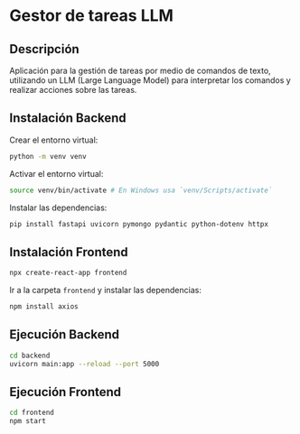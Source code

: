 # Gestor de tareas LLM

## Descripción

Aplicación para la gestión de tareas por medio de comandos de texto, utilizando un LLM (Large Language Model) para interpretar los comandos y realizar acciones sobre las tareas.

## Instalación Backend

Crear el entorno virtual:

```bash
python -m venv venv
```

Activar el entorno virtual:

```bash
source venv/bin/activate # En Windows usa `venv/Scripts/activate`
```

Instalar las dependencias:

```bash
pip install fastapi uvicorn pymongo pydantic python-dotenv httpx
```

## Instalación Frontend

```bash
npx create-react-app frontend
```

Ir a la carpeta `frontend` y instalar las dependencias:

```bash
npm install axios
```

## Ejecución Backend

```bash
cd backend
uvicorn main:app --reload --port 5000
```

## Ejecución Frontend

```bash
cd frontend
npm start
```
